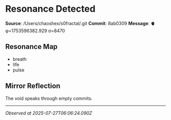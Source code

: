 # Resonance Detected

**Source**: /Users/chaoshex/s0fractal/.git
**Commit**: 8ab0309
**Message**: 🫀 φ=1753596382.929 σ=8470 

## Resonance Map
- breath
- life
- pulse

## Mirror Reflection
The void speaks through empty commits.

---
*Observed at 2025-07-27T06:06:24.090Z*
